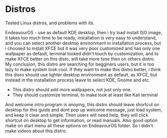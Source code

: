 # Distros
Tested Linux distros, and problems with its.


EndeavourOS - use as default KDE desktop, then i try load install ISO image, it takes too much time to be ready, installation is very easy to understand, and you can select another desktop environment in installation process, but i choosed to install XFCE but it was very poor customized and has only one wallpaper as default, terminal looked didn't touch by customization, and to make XFCE better on this disto, will take more time then on others distro. My conclusion, this distro are searching for begginers users, but it is too lazy to make system look cool. 
If they want to make this distro better, i think this disro should use lighter desktop environment as default, as XFCE, but instead in the installation process leave to select KDE, Gnome and etc.
* This distro should add more wallpapers, not just only one.
* They should customize terminal, to make look at least like  Kali terminal

And welcome intro program is anoying, this distro should leave shortcut on desktop for this guide and dont pop up welcome message, just load system, and keep it clear and simple.
Then users will need help, they will click shortcut on desktop to get information, or read manuals. Also good option make on start menu all these options on EndeavourOS folder.
So i didn't make videos about this distro.
